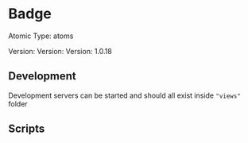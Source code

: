 # Badge

Atomic Type: atoms

Version: Version: Version: 1.0.18





## Development

Development servers can be started and should all exist inside `"views"` folder

## Scripts
